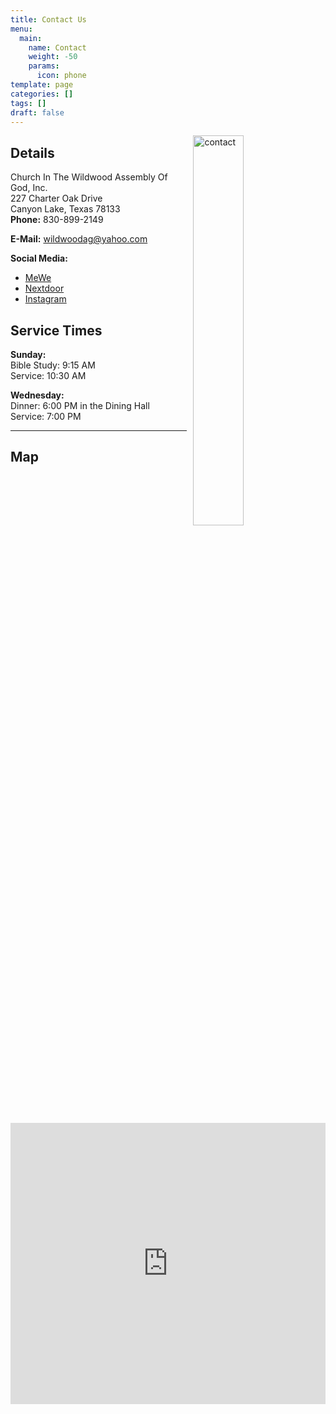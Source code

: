 ```yaml
---
title: Contact Us
menu:
  main:
    name: Contact
    weight: -50
    params:
      icon: phone
template: page
categories: []
tags: []
draft: false
---
```

<style>
  .article-time {
    display: none;
  }
</style>
<img alt="contact" src="/img/Contact.png" style="width: 40%; float: right; margin: 0 10px 20px 10px;">

## Details

Church In The Wildwood Assembly Of God, Inc.<br>
227 Charter Oak Drive<br>
Canyon Lake, Texas 78133<br>
**Phone:** 830-899-2149

**E-Mail:** wildwoodag@yahoo.com

**Social Media:**

- [MeWe](https://mewe.com/i/wildwoodassembly)
- [Nextdoor](https://nextdoor.com/pages/wildwood-assembly-a-family-church-canyon-lake-tx/)
- [Instagram](https://www.instagram.com/wildwoodassemblycanyonlake/)

## Service Times

**Sunday:**<br>
Bible Study: 9:15 AM<br>
Service: 10:30 AM

**Wednesday:**<br>
Dinner: 6:00 PM in the Dining Hall<br>
Service: 7:00 PM

<hr>

## Map

<iframe src="https://www.google.com/maps/embed?pb=!1m18!1m12!1m3!1d4760.43977184077!2d-98.24970147546678!3d29.83540784247989!2m3!1f0!2f0!3f0!3m2!1i1024!2i768!4f13.1!3m3!1m2!1s0x865c9c438d3f3315%3A0xa308a4af0a430fa3!2sChurch%20In%20the%20Wildwood%20Assembly!5e0!3m2!1sen!2sus!4v1693251391775!5m2!1sen!2sus" width="600" height="450" style="width: 100%; border:0;" allowfullscreen="" loading="lazy" referrerpolicy="no-referrer-when-downgrade"></iframe>
